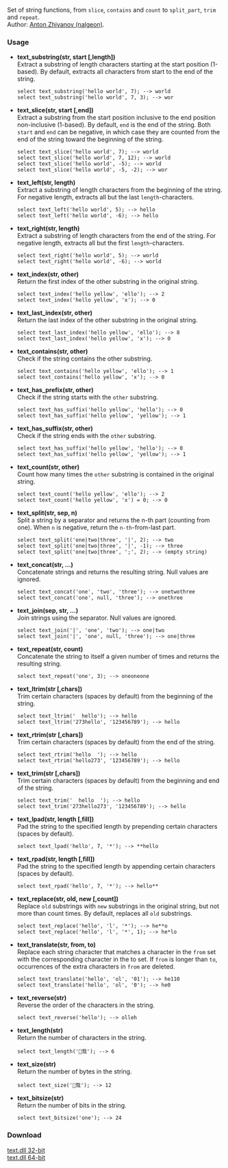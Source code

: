 Set of string functions, from `slice`, `contains` and `count` to `split_part`, `trim` and `repeat`.<br>
Author: [Anton Zhiyanov (nalgeon)](https://github.com/nalgeon/sqlean/blob/main/docs/text.md).

### Usage
* **text_substring(str, start [,length])**<br>
  Extract a substring of length characters starting at the start position (1-based). By default, extracts all characters from start to the end of the string.
  ```
  select text_substring('hello world', 7); --> world
  select text_substring('hello world', 7, 3); --> wor
  ``` 

* **text_slice(str, start [,end])**<br>
  Extract a substring from the start position inclusive to the end position non-inclusive (1-based). By default, `end` is the end of the string. Both `start` and `end` can be negative, in which case they are counted from the end of the string toward the beginning of the string.
  ```
  select text_slice('hello world', 7); --> world
  select text_slice('hello world', 7, 12); --> world
  select text_slice('hello world', -5); --> world
  select text_slice('hello world', -5, -2); --> wor
  ```
 
* **text_left(str, length)**<br>
  Extract a substring of length characters from the beginning of the string. For negative length, extracts all but the last `length`-characters.
  ```  
  select text_left('hello world', 5); --> hello
  select text_left('hello world', -6); --> hello
  ``` 

* **text_right(str, length)**<br>
  Extract a substring of length characters from the end of the string. For negative length, extracts all but the first `length`-characters.
  ```  
  select text_right('hello world', 5); --> world
  select text_right('hello world', -6); --> world
  ``` 

* **text_index(str, other)**<br>
  Return the first index of the other substring in the original string.
  ```
  select text_index('hello yellow', 'ello'); --> 2
  select text_index('hello yellow', 'x'); --> 0
  ``` 

* **text_last_index(str, other)**<br>
  Return the last index of the other substring in the original string.
  ```
  select text_last_index('hello yellow', 'ello'); --> 8
  select text_last_index('hello yellow', 'x'); --> 0
  ```

* **text_contains(str, other)**<br>
  Check if the string contains the other substring.
  ```  
  select text_contains('hello yellow', 'ello'); --> 1
  select text_contains('hello yellow', 'x'); --> 0
  ``` 

* **text_has_prefix(str, other)**<br>
  Check if the string starts with the `other` substring.
  ```    
  select text_has_suffix('hello yellow', 'hello'); --> 0
  select text_has_suffix('hello yellow', 'yellow'); --> 1
  ```

* **text_has_suffix(str, other)**<br>
  Check if the string ends with the `other` substring.
  ```  
  select text_has_suffix('hello yellow', 'hello'); --> 0
  select text_has_suffix('hello yellow', 'yellow'); --> 1
  ``` 

* **text_count(str, other)**<br>
  Count how many times the `other` substring is contained in the original string.
  ```  
  select text_count('hello yellow', 'ello'); --> 2
  select text_count('hello yellow', 'x') = 0; --> 0
  ``` 

* **text_split(str, sep, n)**<br>
  Split a string by a separator and returns the n-th part (counting from one). When `n` is negative, return the `n-th`-from-last part.
  ```  
  select text_split('one|two|three', '|', 2); --> two
  select text_split('one|two|three', '|', -1); --> three
  select text_split('one|two|three', ';', 2); --> (empty string)
  ``` 

* **text_concat(str, ...)**<br>
  Concatenate strings and returns the resulting string. Null values are ignored.
  ```  
  select text_concat('one', 'two', 'three'); --> onetwothree
  select text_concat('one', null, 'three'); --> onethree
  ``` 

* **text_join(sep, str, ...)**<br>
  Join strings using the separator. Null values are ignored.
  ```  
  select text_join('|', 'one', 'two'); --> one|two
  select text_join('|', 'one', null, 'three'); --> one|three
  ``` 

* **text_repeat(str, count)**<br>
  Concatenate the string to itself a given number of times and returns the resulting string.
  ```  
  select text_repeat('one', 3); --> oneoneone
  ``` 

* **text_ltrim(str [,chars])**<br>
  Trim certain characters (spaces by default) from the beginning of the string.
  ```  
  select text_ltrim('  hello'); --> hello
  select text_ltrim('273hello', '123456789'); --> hello
  ``` 

* **text_rtrim(str [,chars])**<br>
  Trim certain characters (spaces by default) from the end of the string.
  ```  
  select text_rtrim('hello  '); --> hello
  select text_rtrim('hello273', '123456789'); --> hello
  ``` 

* **text_trim(str [,chars])**<br>
  Trim certain characters (spaces by default) from the beginning and end of the string.
  ```  
  select text_trim('  hello  '); --> hello 
  select text_trim('273hello273', '123456789'); --> hello
  ``` 

* **text_lpad(str, length [,fill])**<br>
  Pad the string to the specified length by prepending certain characters (spaces by default).
  ```
  select text_lpad('hello', 7, '*'); --> **hello
  ``` 

* **text_rpad(str, length [,fill])**<br>
  Pad the string to the specified length by appending certain characters (spaces by default).
  ```  
  select text_rpad('hello', 7, '*'); --> hello**
  ``` 

* **text_replace(str, old, new [,count])**<br>
  Replace `old` substrings with `new` substrings in the original string, but not more than count times. By default, replaces all `old` substrings.
  ```  
  select text_replace('hello', 'l', '*'); --> he**o
  select text_replace('hello', 'l', '*', 1); --> he*lo
  ``` 

* **text_translate(str, from, to)**<br>
  Replace each string character that matches a character in the `from` set with the corresponding character in the to set. If `from` is longer than `to`, occurrences of the extra characters in `from` are deleted.
  ```  
  select text_translate('hello', 'ol', '01'); --> he110
  select text_translate('hello', 'ol', '0'); --> he0
  ``` 

* **text_reverse(str)**<br>
  Reverse the order of the characters in the string.
  ```  
  select text_reverse('hello'); --> olleh
  ``` 

* **text_length(str)**<br>
  Return the number of characters in the string.
  ```  
  select text_length('𐱨㦲'); --> 6
  ``` 

* **text_size(str)**<br>
  Return the number of bytes in the string.
  ```  
  select text_size('𐱨㦲'); --> 12
  ``` 

* **text_bitsize(str)**<br>
  Return the number of bits in the string.
  ```  
  select text_bitsize('one'); --> 24
  ``` 

### Download
[text.dll 32-bit](https://github.com/little-brother/sqlite-extensions/releases/latest/download/text-x32.zip)<br>
[text.dll 64-bit](https://github.com/little-brother/sqlite-extensions/releases/latest/download/text-x64.zip)